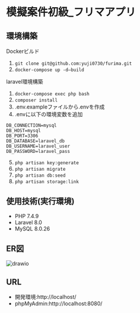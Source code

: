 # 模擬案件初級_フリマアプリ

## 環境構築

Dockerビルド 
 1. `git clone git@github.com:yuji0730/furima.git`
 2. `docker-compose up -d—build`
 
laravel環境構築 
1. `docker-compose exec php bash`
2. `composer install`
3. .env.exampleファイルから.envを作成
4. .envに以下の環境変数を追加
```env
DB_CONNECTION=mysql
DB_HOST=mysql
DB_PORT=3306
DB_DATABASE=laravel_db
DB_USERNAME=laravel_user
DB_PASSWORD=laravel_pass
```
5. `php artisan key:generate`
6. `php artisan migrate` 
7. `php artisan db:seed`
8. `php artisan storage:link`


## 使用技術(実行環境)
* PHP 7.4.9
* Laravel 8.0
* MySQL 8.0.26

## ER図
![drawio](https://github.com/user-attachments/assets/88799f42-fc71-492b-b2eb-2c3f469a3bba)
 
## URL 
* 開発環境:http://localhost/ 
* phpMyAdmin:http://localhost:8080/
